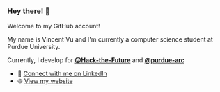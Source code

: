 <!--
**vvvuPurdue/vvvuPurdue** is a ✨ _special_ ✨ repository because its `README.md` (this file) appears on your GitHub profile.

Here are some ideas to get you started:

- 🔭 I’m currently working on ...
- 🌱 I’m currently learning ...
- 👯 I’m looking to collaborate on ...
- 🤔 I’m looking for help with ...
- 💬 Ask me about ...
- 📫 How to reach me: ...
- 😄 Pronouns: ...
- ⚡ Fun fact: ...
-->
### Hey there! 👋

Welcome to my GitHub account!

My name is Vincent Vu and I'm currently a computer science student at Purdue University.

Currently, I develop for [**@Hack-the-Future**](https://github.com/Hack-the-Future) and [**@purdue-arc**](https://github.com/purdue-arc)

- :briefcase: [Connect with me on LinkedIn](https://www.linkedin.com/in/vincent-v-vu/)
- :globe_with_meridians: [View my website](https://vvvupurdue.github.io/personal/)
